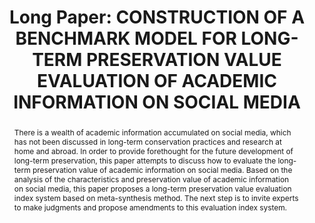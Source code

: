 ---
abstract: There is a wealth of academic information accumulated on social media, which
  has not been discussed in long-term conservation practices and research at home
  and abroad. In order to provide forethought for the future development of long-term
  preservation, this paper attempts to discuss how to evaluate the long-term preservation
  value of academic information on social media. Based on the analysis of the characteristics
  and preservation value of academic information on social media, this paper proposes
  a long-term preservation value evaluation index system based on meta-synthesis method.
  The next step is to invite experts to make judgments and propose amendments to this
  evaluation index system.
creators:
- Zhang, Dongrong
date: null
document_url: https://az659834.vo.msecnd.net/eventsairwesteuprod/production-inconference-public/da657ce9fba94391a387bc1e71388c30
grand_parent: iPRES
institutions:
- National Science Library, Chinese Academy Of Sciences; Univeristy Of Chinese Academy
  Of Sciences
keywords:
- social media; indicators; preservation value;
landing_page_url: null
language: eng
layout: publication
license: CC-BY 4.0 International
notes_url: null
parent: iPRES 2022
presentation_url: null
publication_type: long paper
size: null
source_name: iPRES
title: 'Long Paper: CONSTRUCTION OF A BENCHMARK MODEL FOR LONG-TERM PRESERVATION VALUE
  EVALUATION OF ACADEMIC INFORMATION ON SOCIAL MEDIA'
year: 2022
---